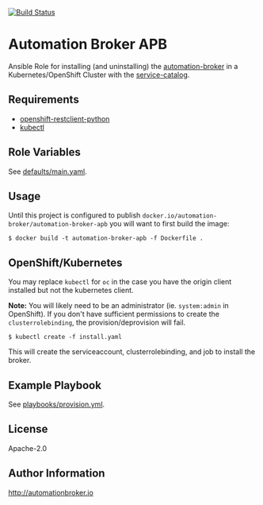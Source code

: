 [![Build
Status](https://travis-ci.org/automationbroker/automation-broker-apb.svg?branch=release-1.0)](https://travis-ci.org/automationbroker/automation-broker-apb)

Automation Broker APB
=========

Ansible Role for installing (and uninstalling) the
[automation-broker](http://automation-broker.io) in a Kubernetes/OpenShift
Cluster with the
[service-catalog](https://github.com/kubernetes-incubator/service-catalog).

Requirements
------------

- [openshift-restclient-python](https://github.com/openshift/openshift-restclient-python)
- [kubectl](https://kubernetes.io/docs/tasks/tools/install-kubectl/)

Role Variables
--------------

See [defaults/main.yaml](defaults/main.yaml).

Usage
-----

Until this project is configured to publish `docker.io/automation-broker/automation-broker-apb`
you will want to first build the image:

```
$ docker build -t automation-broker-apb -f Dockerfile .
```

## OpenShift/Kubernetes

You may replace `kubectl` for `oc` in the case you have the origin client
installed but not the kubernetes client.

**Note:** You will likely need to be an administrator (ie. `system:admin` in OpenShift).
If you don't have sufficient permissions to create the `clusterrolebinding`,
the provision/deprovision will fail.

```
$ kubectl create -f install.yaml
```

This will create the serviceaccount, clusterrolebinding, and job to install the
broker.

Example Playbook
----------------

See [playbooks/provision.yml](playbooks/provision.yml).

License
-------

Apache-2.0

Author Information
------------------

http://automationbroker.io
